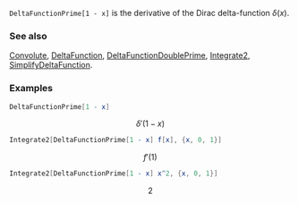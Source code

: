 `DeltaFunctionPrime[1 - x]` is the derivative of the Dirac delta-function $\delta (x)$.

### See also

[Convolute](Convolute), [DeltaFunction](DeltaFunction), [DeltaFunctionDoublePrime](DeltaFunctionDoublePrime), [Integrate2](Integrate2), [SimplifyDeltaFunction](SimplifyDeltaFunction).

### Examples

```mathematica
DeltaFunctionPrime[1 - x]
```

$$\delta '(1-x)$$

```mathematica
Integrate2[DeltaFunctionPrime[1 - x] f[x], {x, 0, 1}]
```

$$f'(1)$$

```mathematica
Integrate2[DeltaFunctionPrime[1 - x] x^2, {x, 0, 1}]
```

$$2$$